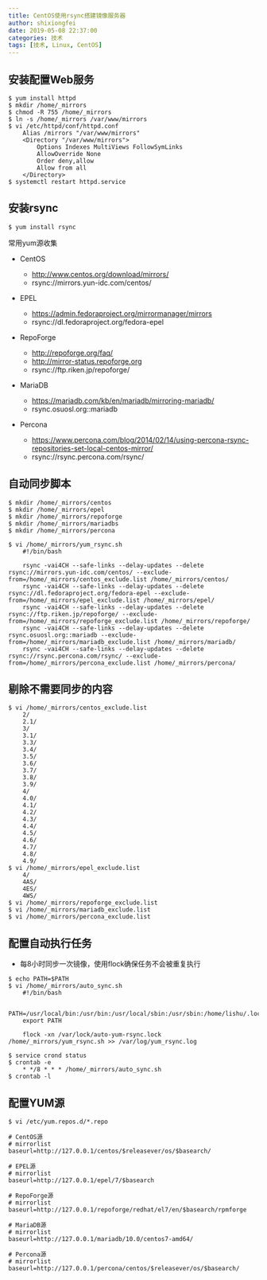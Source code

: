 ```yaml
---
title: CentOS使用rsync搭建镜像服务器
author: shixiongfei
date: 2019-05-08 22:37:00
categories: 技术
tags: [技术, Linux, CentOS]
---
```


## 安装配置Web服务

```shell
$ yum install httpd
$ mkdir /home/_mirrors
$ chmod -R 755 /home/_mirrors
$ ln -s /home/_mirrors /var/www/mirrors
$ vi /etc/httpd/conf/httpd.conf
    Alias /mirrors "/var/www/mirrors"
    <Directory "/var/www/mirrors">
        Options Indexes MultiViews FollowSymLinks
        AllowOverride None
        Order deny,allow
        Allow from all
    </Directory>
$ systemctl restart httpd.service
```

## 安装rsync

```shell
$ yum install rsync
```

常用yum源收集

- CentOS
  - <http://www.centos.org/download/mirrors/>
  - rsync://mirrors.yun-idc.com/centos/

- EPEL
  - <https://admin.fedoraproject.org/mirrormanager/mirrors>
  - rsync://dl.fedoraproject.org/fedora-epel

- RepoForge
  - <http://repoforge.org/faq/>
  - <http://mirror-status.repoforge.org>
  - rsync://ftp.riken.jp/repoforge/

- MariaDB
  - <https://mariadb.com/kb/en/mariadb/mirroring-mariadb/>
  - rsync.osuosl.org::mariadb

- Percona
  - <https://www.percona.com/blog/2014/02/14/using-percona-rsync-repositories-set-local-centos-mirror/>
  - rsync://rsync.percona.com/rsync/

## 自动同步脚本

```shell
$ mkdir /home/_mirrors/centos
$ mkdir /home/_mirrors/epel
$ mkdir /home/_mirrors/repoforge
$ mkdir /home/_mirrors/mariadbs
$ mkdir /home/_mirrors/percona

$ vi /home/_mirrors/yum_rsync.sh
    #!/bin/bash

    rsync -vai4CH --safe-links --delay-updates --delete rsync://mirrors.yun-idc.com/centos/ --exclude-from=/home/_mirrors/centos_exclude.list /home/_mirrors/centos/
    rsync -vai4CH --safe-links --delay-updates --delete rsync://dl.fedoraproject.org/fedora-epel --exclude-from=/home/_mirrors/epel_exclude.list /home/_mirrors/epel/
    rsync -vai4CH --safe-links --delay-updates --delete rsync://ftp.riken.jp/repoforge/ --exclude-from=/home/_mirrors/repoforge_exclude.list /home/_mirrors/repoforge/
    rsync -vai4CH --safe-links --delay-updates --delete rsync.osuosl.org::mariadb --exclude-from=/home/_mirrors/mariadb_exclude.list /home/_mirrors/mariadb/
    rsync -vai4CH --safe-links --delay-updates --delete rsync://rsync.percona.com/rsync/ --exclude-from=/home/_mirrors/percona_exclude.list /home/_mirrors/percona/
```

## 剔除不需要同步的内容

```shell
$ vi /home/_mirrors/centos_exclude.list
    2/
    2.1/
    3/
    3.1/
    3.3/
    3.4/
    3.5/
    3.6/
    3.7/
    3.8/
    3.9/
    4/
    4.0/
    4.1/
    4.2/
    4.3/
    4.4/
    4.5/
    4.6/
    4.7/
    4.8/
    4.9/
$ vi /home/_mirrors/epel_exclude.list
    4/
    4AS/
    4ES/
    4WS/
$ vi /home/_mirrors/repoforge_exclude.list
$ vi /home/_mirrors/mariadb_exclude.list
$ vi /home/_mirrors/percona_exclude.list
```

## 配置自动执行任务

- 每8小时同步一次镜像，使用flock确保任务不会被重复执行

```shell
$ echo PATH=$PATH
$ vi /home/_mirrors/auto_sync.sh
    #!/bin/bash

    PATH=/usr/local/bin:/usr/bin:/usr/local/sbin:/usr/sbin:/home/lishu/.local/bin:/home/lishu/bin
    export PATH

    flock -xn /var/lock/auto-yum-rsync.lock /home/_mirrors/yum_rsync.sh >> /var/log/yum_rsync.log

$ service crond status
$ crontab -e
    * */8 * * * /home/_mirrors/auto_sync.sh
$ crontab -l
```

## 配置YUM源

```shell
$ vi /etc/yum.repos.d/*.repo

# CentOS源
# mirrorlist
baseurl=http://127.0.0.1/centos/$releasever/os/$basearch/

# EPEL源
# mirrorlist
baseurl=http://127.0.0.1/epel/7/$basearch

# RepoForge源
# mirrorlist
baseurl=http://127.0.0.1/repoforge/redhat/el7/en/$basearch/rpmforge

# MariaDB源
# mirrorlist
baseurl=http://127.0.0.1/mariadb/10.0/centos7-amd64/

# Percona源
# mirrorlist
baseurl=http://127.0.0.1/percona/centos/$releasever/os/$basearch/
```
